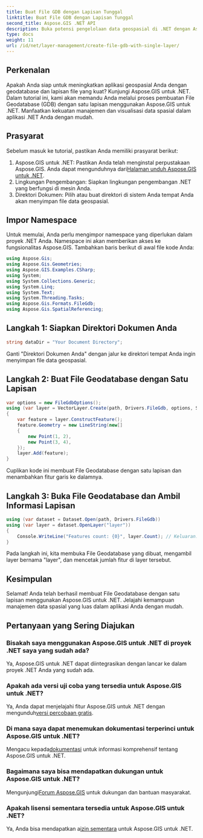 ```yaml
---
title: Buat File GDB dengan Lapisan Tunggal
linktitle: Buat File GDB dengan Lapisan Tunggal
second_title: Aspose.GIS .NET API
description: Buka potensi pengelolaan data geospasial di .NET dengan Aspose.GIS. Pelajari cara membuat File Geodatabase dan lapisan langkah demi langkah. Unduh sekarang!
type: docs
weight: 11
url: /id/net/layer-management/create-file-gdb-with-single-layer/
---
```

## Perkenalan
Apakah Anda siap untuk meningkatkan aplikasi geospasial Anda dengan geodatabase dan lapisan file yang kuat? Kunjungi Aspose.GIS untuk .NET. Dalam tutorial ini, kami akan memandu Anda melalui proses pembuatan File Geodatabase (GDB) dengan satu lapisan menggunakan Aspose.GIS untuk .NET. Manfaatkan kekuatan manajemen dan visualisasi data spasial dalam aplikasi .NET Anda dengan mudah.
## Prasyarat
Sebelum masuk ke tutorial, pastikan Anda memiliki prasyarat berikut:
1.  Aspose.GIS untuk .NET: Pastikan Anda telah menginstal perpustakaan Aspose.GIS. Anda dapat mengunduhnya dari[Halaman unduh Aspose.GIS untuk .NET](https://releases.aspose.com/gis/net/).
2. Lingkungan Pengembangan: Siapkan lingkungan pengembangan .NET yang berfungsi di mesin Anda.
3. Direktori Dokumen: Pilih atau buat direktori di sistem Anda tempat Anda akan menyimpan file data geospasial.
## Impor Namespace
Untuk memulai, Anda perlu mengimpor namespace yang diperlukan dalam proyek .NET Anda. Namespace ini akan memberikan akses ke fungsionalitas Aspose.GIS. Tambahkan baris berikut di awal file kode Anda:
```csharp
using Aspose.Gis;
using Aspose.Gis.Geometries;
using Aspose.GIS.Examples.CSharp;
using System;
using System.Collections.Generic;
using System.Linq;
using System.Text;
using System.Threading.Tasks;
using Aspose.Gis.Formats.FileGdb;
using Aspose.Gis.SpatialReferencing;
```
## Langkah 1: Siapkan Direktori Dokumen Anda
```csharp
string dataDir = "Your Document Directory";
```
Ganti "Direktori Dokumen Anda" dengan jalur ke direktori tempat Anda ingin menyimpan file data geospasial.
## Langkah 2: Buat File Geodatabase dengan Satu Lapisan
```csharp
var options = new FileGdbOptions();
using (var layer = VectorLayer.Create(path, Drivers.FileGdb, options, SpatialReferenceSystem.Wgs84))
{
    var feature = layer.ConstructFeature();
    feature.Geometry = new LineString(new[]
    {
        new Point(1, 2),
        new Point(3, 4),
    });
    layer.Add(feature);
}
```
Cuplikan kode ini membuat File Geodatabase dengan satu lapisan dan menambahkan fitur garis ke dalamnya.
## Langkah 3: Buka File Geodatabase dan Ambil Informasi Lapisan
```csharp
using (var dataset = Dataset.Open(path, Drivers.FileGdb))
using (var layer = dataset.OpenLayer("layer"))
{
    Console.WriteLine("Features count: {0}", layer.Count); // Keluaran: Jumlah fitur: 1
}
```
Pada langkah ini, kita membuka File Geodatabase yang dibuat, mengambil layer bernama "layer", dan mencetak jumlah fitur di layer tersebut.
## Kesimpulan
Selamat! Anda telah berhasil membuat File Geodatabase dengan satu lapisan menggunakan Aspose.GIS untuk .NET. Jelajahi kemampuan manajemen data spasial yang luas dalam aplikasi Anda dengan mudah.
## Pertanyaan yang Sering Diajukan
### Bisakah saya menggunakan Aspose.GIS untuk .NET di proyek .NET saya yang sudah ada?
Ya, Aspose.GIS untuk .NET dapat diintegrasikan dengan lancar ke dalam proyek .NET Anda yang sudah ada.
### Apakah ada versi uji coba yang tersedia untuk Aspose.GIS untuk .NET?
 Ya, Anda dapat menjelajahi fitur Aspose.GIS untuk .NET dengan mengunduh[versi percobaan gratis](https://releases.aspose.com/).
### Di mana saya dapat menemukan dokumentasi terperinci untuk Aspose.GIS untuk .NET?
 Mengacu kepada[dokumentasi](https://reference.aspose.com/gis/net/) untuk informasi komprehensif tentang Aspose.GIS untuk .NET.
### Bagaimana saya bisa mendapatkan dukungan untuk Aspose.GIS untuk .NET?
 Mengunjungi[Forum Aspose.GIS](https://forum.aspose.com/c/gis/33) untuk dukungan dan bantuan masyarakat.
### Apakah lisensi sementara tersedia untuk Aspose.GIS untuk .NET?
 Ya, Anda bisa mendapatkan a[izin sementara](https://purchase.aspose.com/temporary-license/) untuk Aspose.GIS untuk .NET.